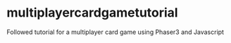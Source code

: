 # multiplayercardgametutorial
Followed tutorial for a multiplayer card game using Phaser3 and Javascript
